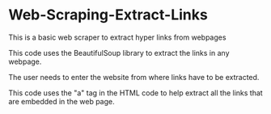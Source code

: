 # Web-Scraping-Extract-Links
This is a basic web scraper to extract hyper links from webpages

This code uses the BeautifulSoup library to extract the links in any webpage.

The user needs to enter the website from where links have to be extracted.

This code uses the "a" tag in the HTML code to help extract all the links that are embedded in the web page.
